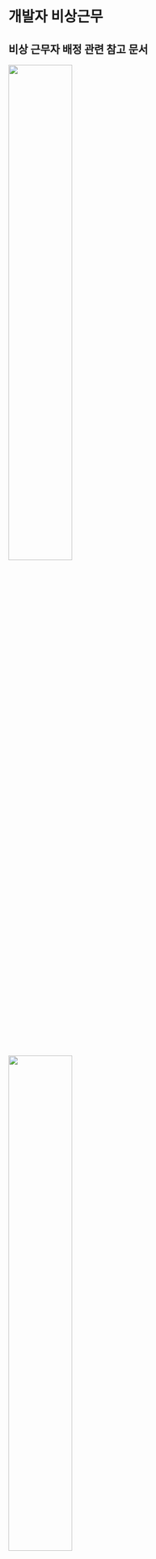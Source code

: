 # 개발자 비상근무
## 비상 근무자 배정 관련 참고 문서
<img src="..%2Fnotice-1.png"  width="50%"/>
<img src="..%2Fnotice-2.png"  width="50%"/>

## 근무자
- 이름의 길이는 5자 이하
- 중복된 이름은 허용하지 않음

## 날짜
- 연도는 고려하지 않는다.
- 2월은 28일까지만 있다고 가정한다.
- 평일(월~금), 휴일(토요일, 일요일, 법정공휴일)
- 법정공휴일
  - 1월 1일
  - 3월 1일
  - 5월 5일
  - 8월 15일
  - 10월 3일
  - 10월 9일
  - 12월 25일
## 비상근무 팀 배정
- 평일, 주말 2개의 팀을 배정한다.
- 각 팀에는 중복된 근무자가 들어갈 수 없다.
- 각 팀에는 최소 5명 이상, 35명 이하로 구성된다.

## 비상근무 보호 규칙
- 한 근무자가 연속 2일 근무할 수 없다.
- 순서상 연속 2일 근무할 상황이 생기면, 같은 팀의 다음 근무자와 순서를 바꾼다.
- 비상 근무자 배정 시 다음 근무자와 순서를 바꿔야 하는 경우, 앞의 날짜부터 순서를 변경해야 한다.

## 입출력 구현
### 날짜 입력
- 월(숫자)과 시작 요일(일, 월, 화, 수, 목, 금, 토) 정보를 입력받는다.
- 
### 평일 근무자 입력
- 평일 비상 근무 순서를 입력받는다.
- 
### 평일 근무자 입력
- 휴일(토요일, 일요일, 법정공휴일) 비상 근무 순서를 입력받는다.

### 입력 예외 처리
- 올바르지 않은 입력을 할 경우 [ERROR]로 시작하는 에러 메시지를 출력 후 다시 입력받는다.
- 비상 근무를 배정할 월과 시작 요일의 입력 값이 올바르지 않은 경우, '비상 근무를 배정할 월과 시작 요일'부터 다시 입력받는다.
```markdown
비상 근무를 배정할 월과 시작 요일을 입력하세요>
[ERROR] 유효하지 않은 입력 값입니다. 다시 입력해 주세요.
비상 근무를 배정할 월과 시작 요일을 입력하세요>
```
- 평일 순번 또는 휴일 순번의 입력 값이 올바르지 않은 경우, '평일 순번'부터 다시 입력 받는다.
```markdown
비상 근무를 배정할 월과 시작 요일을 입력하세요> 1,금
평일 비상 근무 순번대로 사원 닉네임을 입력하세요> 준팍,도밥,고니,수아,루루,글로
휴일 비상 근무 순번대로 사원 닉네임을 입력하세요> 수아,수아,글로,고니,도밥,준팍
[ERROR] 유효하지 않은 입력 값입니다. 다시 입력해 주세요.
평일 비상 근무 순번대로 사원 닉네임을 입력하세요>
```
### 출력 요구사항
- 평일이면서 법정공휴일의 경우에만 요일 뒤에 (휴일) 표기를 해야 한다.
- 비상 근무표 출력을 완료하면 프로그램은 종료된다.
```markdown
5월 1일 월 준팍
5월 2일 화 도밥
5월 3일 수 고니
5월 4일 목 수아
5월 5일 금(휴일) 루루
5월 6일 토 수아
5월 7일 일 글로
5월 8일 월 루루
5월 9일 화 글로
5월 10일 수 솔로스타
5월 11일 목 우코
5월 12일 금 슬링키
5월 13일 토 솔로스타
5월 14일 일 우코
5월 15일 월 참새
5월 16일 화 도리
5월 17일 수 준팍
5월 18일 목 도밥
5월 19일 금 고니
5월 20일 토 슬링키
5월 21일 일 참새
5월 22일 월 수아
5월 23일 화 루루
5월 24일 수 글로
5월 25일 목 솔로스타
5월 26일 금 우코
5월 27일 토 도리
5월 28일 일 준팍
5월 29일 월 슬링키
5월 30일 화 참새
5월 31일 수 도리
```